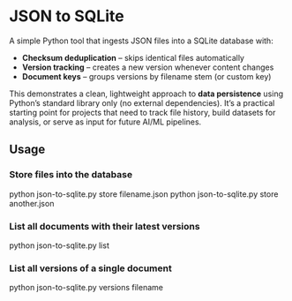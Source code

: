 # JSON to SQLite

A simple Python tool that ingests JSON files into a SQLite database with:

- **Checksum deduplication** – skips identical files automatically  
- **Version tracking** – creates a new version whenever content changes  
- **Document keys** – groups versions by filename stem (or custom key)  

This demonstrates a clean, lightweight approach to **data persistence** using Python’s standard library only (no external dependencies). It’s a practical starting point for projects that need to track file history, build datasets for analysis, or serve as input for future AI/ML pipelines.

## Usage
### Store files into the database
python json-to-sqlite.py store filename.json
python json-to-sqlite.py store another.json

### List all documents with their latest versions
python json-to-sqlite.py list

### List all versions of a single document
python json-to-sqlite.py versions filename
